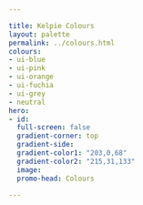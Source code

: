 ```yaml
---

title: Kelpie Colours
layout: palette
permalink: ../colours.html
colours:
- ui-blue
- ui-pink
- ui-orange
- ui-fuchia
- ui-grey
- neutral
hero:
- id:
  full-screen: false
  gradient-corner: top
  gradient-side: 
  gradient-color1: "203,0,68"
  gradient-color2: "215,31,133"
  image:
  promo-head: Colours

---
```

